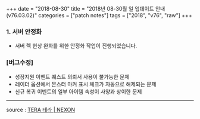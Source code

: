 +++
date = "2018-08-30"
title = "2018년 08-30월 일 업데이트 안내 (v76.03.02)"
categories = ["patch notes"]
tags = ["2018", "v76", "raw"]
+++

### 1. 서버 안정화
- 서버 렉 현상 완화를 위한 안정화 작업이 진행되었습니다.

### [버그수정]
- 성장지원 이벤트 퀘스트 의뢰서 사용이 불가능한 문제
- 레이더 옵션에서 몬스터 마커 표시 체크가 자동으로 해제되는 문제
- 신규 복귀 이벤트의 일부 아이템 속성이 사양과 상이한 문제

----

source : [TERA 테라 | NEXON](http://tera.nexon.com/news/update/view.aspx?n4articlesn=354)
